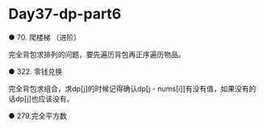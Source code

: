 # Day37-dp-part6

● 70. 爬楼梯 （进阶）

完全背包求排列的问题，要先遍历背包再正序遍历物品。

● 322. 零钱兑换 

完全背包求组合，求dp[j]的时候记得确认dp[j - nums[i]]有没有值，如果没有的话dp[j]也应该没有。

● 279.完全平方数 
